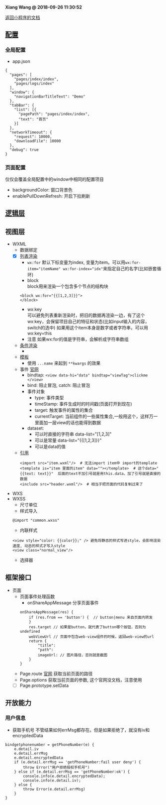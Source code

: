 **Xiang Wang @ 2018-09-26 11:30:52**


[返回小程序的文档](./README.md)

## [配置](https://mp.weixin.qq.com/debug/wxadoc/dev/framework/config.html)
### 全局配置
* app.json
```
{
  "pages": [
    "pages/index/index",
    "pages/logs/index"
  ],
  "window": {
    "navigationBarTitleText": "Demo"
  },
  "tabBar": {
    "list": [{
      "pagePath": "pages/index/index",
      "text": "首页"
    }]
  },
  "networkTimeout": {
    "request": 10000,
    "downloadFile": 10000
  },
  "debug": true
}
```  

### 页面配置
仅仅会覆盖全局配置中的window中相同的配置项目
* backgroundColor: 窗口背景色
* enablePullDownRefresh: 开启下拉刷新

## [逻辑层](./逻辑层.md)

## 视图层
* WXML
    * 数据绑定
    * [x] [列表渲染](https://mp.weixin.qq.com/debug/wxadoc/dev/framework/view/wxml/list.html)  
        * `wx:for`
        默认下标变量为index, 变量为item。可以用`wx:for-item="itemName" wx:for-index="idx"`来指定自己的名字(比如嵌套循环)
        * block  
        block用来渲染一个包含多个节点的结构块
        ```
        <block wx:for="{{[1,2,3]}}">
        </block>
        ```
        * wx:key  
        可以避免列表重新渲染时，把旧的数据再渲染一边，有了这个wx:key，会保留项目自己的特征和状态(比如input输入的内容，switch的选中)
        如果用这个item本身是数字或者字符串，可以用wx:key=this
        * 注意
        如果wx:for的值是字符串，会解析成字符串数组
    * [条件渲染](https://mp.weixin.qq.com/debug/wxadoc/dev/framework/view/wxml/conditional.html)
      * <view wx:key="id" wx:for="array"></view>
    * [模板](https://mp.weixin.qq.com/debug/wxadoc/dev/framework/view/wxml/template.html)
      * 使用 `...name` 来起到 `**kwargs` 的效果
    * 事件 [官网](https://mp.weixin.qq.com/debug/wxadoc/dev/framework/view/wxml/event.html)
        * bindtap: `<view data-hi="data" bindtap="viewTag">clickme </view>`
        * bind: 阻止冒泡, catch: 阻止冒泡
        * 事件对象
            * type: 事件类型
            * timeStamp: 事件生成时的时间戳(页面打开到现在)
            * target: 触发事件的属性的集合
            * currentTarget: 当前组件的一些属性集合,一般用这个，这样万一里面加一层view的话也能得到数据
        * dataset:
            * 可以时直接的字符串 data-list="[1,2,3]"
            * 可以是常量 data-list="{{[1,2,3]}}"
            * 可以是data的值
    * [引用](https://mp.weixin.qq.com/debug/wxadoc/dev/framework/view/wxml/import.html)
        ```
        <import src="item.wxml"/>  # 无法import item中 import的template
        <template is="item 里面的item" data=""></template>  # 这个data="{{text: text}}"  后面的text不加引号就是用this.data，加了引号就是直接的数据
        <include src="header.wxml"/>  # 相当于把页面的代码复制过来了
        ```
* WXS
* WXSS
    * 尺寸单位
    * 样式导入
    ```
    @import "common.wxss"
    ```
    * 内联样式
    ```
    <view style="color: {{color}};" /> 避免将静态的样式写进style，会影响渲染速度, 动态的样式才写入style
    <view class="normal_view"/>
    ```
    * 选择器

## 框架接口
* 页面
    * 页面事件处理函数
        * onShareAppMessage
        分享页面事件
        ```
        onShareAppMessage(res) {
            if (res.from == 'button') {  // button|menu 来自页面内转发
            }
            res.target // 如果是button，就代表了button哪个按钮，否则为undefined
            webViewUrl // 页面中包含web-view组件的时候，返回web-view的url
            return {
                "title":  
                "path": 
                imageUrl: // 图片路径，否则就是截图
            }
        }
        ````
    * Page.route
    [官网](https://developers.weixin.qq.com/miniprogram/dev/reference/api/Page.html#pageroute)
    获取当前页面的路径
    * Page.options
    获取当前页面的参数, 这个官网没文档，注意使用
    * [ ] Page.prototype.setData

## 开放能力
### 用户信息
* 获取手机号
不管结果如何errMsg都存在。但是如果拒绝了，就没有iv和encryptedData
```
bindgetphonenumber = getPhoneNumber(e) {
    e.detail.iv
    e.detail.errMsg
    e.detail.encryptedData
    if (e.detail.errMsg == 'getPhoneNumber:fail user deny') {
        throw Error("用户拒绝授权手机号")
    } else if (e.detail.errMsg == 'getPhoneNumber:ok') {
        console.info(e.detail.encryptedData);
        console.info(e.detail.iv);
    } else {
        throw Error(e.detail.errMsg)
    }
}
```
